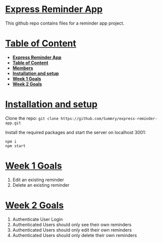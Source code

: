 # <ins>**Express Reminder App**</ins>

This github repo contains files for a reminder app project.

# <ins>**Table of Content**</ins>
- [**Express Reminder App**](#express-reminder-app)
- [**Table of Content**](#table-of-content)
- [**Members**](#members)
- [**Installation and setup**](#installation-and-setup)
- [**Week 1 Goals**](#week-1-goals)
- [**Week 2 Goals**](#week-2-goals)

# <ins>**Installation and setup**</ins>

Clone the repo: `git clone https://github.com/Summry/express-reminder-app.git`

Install the required packages and start the server on localhost 3001:

```
npm i
npm start
```

# <ins>**Week 1 Goals**</ins>

1. Edit an existing reminder
2. Delete an existing reminder

# <ins>**Week 2 Goals**</ins>

1. Authenticate User Login
2. Authenticated Users should only see their own reminders
3. Authenticated Users should only edit their own reminders
4. Authenticated Users should only delete their own reminders